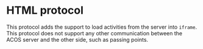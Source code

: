 HTML protocol
=============

This protocol adds the support to load activities
from the server into `iframe`. This protocol does
not support any other communication between the
ACOS server and the other side, such as passing
points.
